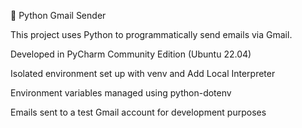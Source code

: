 📧 Python Gmail Sender

This project uses Python to programmatically send emails via Gmail.

Developed in PyCharm Community Edition (Ubuntu 22.04)

Isolated environment set up with venv and Add Local Interpreter

Environment variables managed using python-dotenv

Emails sent to a test Gmail account for development purposes
